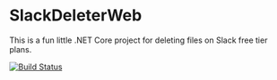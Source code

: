 # SlackDeleterWeb

This is a fun little .NET Core project for deleting files on Slack free tier plans.

[![Build Status](https://dev.azure.com/cjbush/SlackDeleterWeb/_apis/build/status/SlackDeleter%20-%20CI)](https://dev.azure.com/cjbush/SlackDeleterWeb/_build/latest?definitionId=2)
